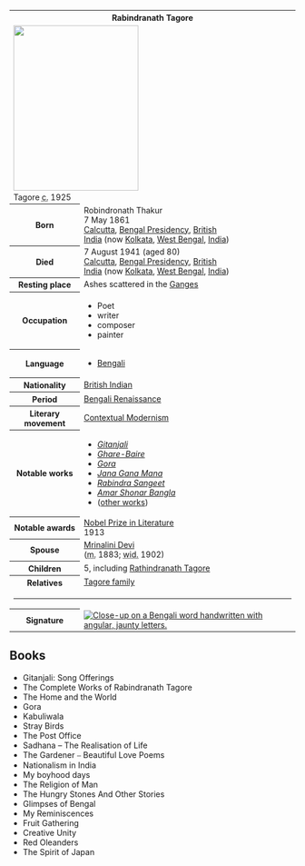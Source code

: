 
<table class="infobox vcard">
<tbody>
<tr>
<th colspan="2">
<div class="fn">Rabindranath Tagore</div>
</th>
</tr>
<tr>
<td colspan="2"><a class="image" title="Tagore c. 1925" href="Rabindranath_Tagore_unknown_location.jpg"><img src="Rabindranath_Tagore_unknown_location.jpg" srcset="Rabindranath_Tagore_unknown_location.jpg" width="220" height="291" data-file-width="996" data-file-height="1319" /></a>
<div>Tagore&nbsp;<abbr title="circa">c.</abbr>&nbsp;1925</div>
</td>
</tr>
<tr>
<th scope="row">Born</th>
<td>Robindronath Thakur<br />7 May 1861<br /><a title="Kolkata" href="https://en.wikipedia.org/wiki/Kolkata">Calcutta</a>,&nbsp;<a title="Bengal Presidency" href="https://en.wikipedia.org/wiki/Bengal_Presidency">Bengal Presidency</a>,&nbsp;<a title="British Raj" href="https://en.wikipedia.org/wiki/British_Raj">British India</a>&nbsp;(now&nbsp;<a title="Kolkata" href="https://en.wikipedia.org/wiki/Kolkata">Kolkata</a>,&nbsp;<a title="West Bengal" href="https://en.wikipedia.org/wiki/West_Bengal">West Bengal</a>,&nbsp;<a title="India" href="https://en.wikipedia.org/wiki/India">India</a>)</td>
</tr>
<tr>
<th scope="row">Died</th>
<td>7 August 1941&nbsp;(aged&nbsp;80)<br /><a class="mw-redirect" title="Calcutta" href="https://en.wikipedia.org/wiki/Calcutta">Calcutta</a>,&nbsp;<a title="Bengal Presidency" href="https://en.wikipedia.org/wiki/Bengal_Presidency">Bengal Presidency</a>,&nbsp;<a class="mw-redirect" title="British India" href="https://en.wikipedia.org/wiki/British_India">British India</a>&nbsp;(now&nbsp;<a title="Kolkata" href="https://en.wikipedia.org/wiki/Kolkata">Kolkata</a>,&nbsp;<a title="West Bengal" href="https://en.wikipedia.org/wiki/West_Bengal">West Bengal</a>,&nbsp;<a title="India" href="https://en.wikipedia.org/wiki/India">India</a>)</td>
</tr>
<tr>
<th scope="row">Resting place</th>
<td>Ashes scattered in the&nbsp;<a title="Ganges" href="https://en.wikipedia.org/wiki/Ganges">Ganges</a></td>
</tr>
<tr>
<th scope="row">Occupation</th>
<td class="role">
<div class="hlist hlist-separated">
<ul>
<li>Poet</li>
<li>writer</li>
<li>composer</li>
<li>painter</li>
</ul>
</div>
</td>
</tr>
<tr>
<th scope="row">Language</th>
<td>
<div class="hlist hlist-separated">
<ul>
<li><a title="Bengali language" href="https://en.wikipedia.org/wiki/Bengali_language">Bengali</a></li>
</ul>
</div>
</td>
</tr>
<tr>
<th scope="row">Nationality</th>
<td class="category"><a class="mw-redirect" title="British India" href="https://en.wikipedia.org/wiki/British_India">British Indian</a></td>
</tr>
<tr>
<th scope="row">Period</th>
<td><a title="Bengali Renaissance" href="https://en.wikipedia.org/wiki/Bengali_Renaissance">Bengali Renaissance</a></td>
</tr>
<tr>
<th scope="row">Literary movement</th>
<td><a class="mw-redirect" title="Contextual Modernism" href="https://en.wikipedia.org/wiki/Contextual_Modernism">Contextual Modernism</a></td>
</tr>
<tr>
<th scope="row">Notable works</th>
<td>
<div class="hlist hlist-separated">
<ul>
<li><em><a title="Gitanjali" href="https://en.wikipedia.org/wiki/Gitanjali">Gitanjali</a></em></li>
<li><em><a title="The Home and the World" href="https://en.wikipedia.org/wiki/The_Home_and_the_World">Ghare-Baire</a></em></li>
<li><em><a title="Gora (novel)" href="https://en.wikipedia.org/wiki/Gora_(novel)">Gora</a></em></li>
<li><em><a title="Jana Gana Mana" href="https://en.wikipedia.org/wiki/Jana_Gana_Mana">Jana Gana Mana</a></em></li>
<li><em><a title="Rabindra Sangeet" href="https://en.wikipedia.org/wiki/Rabindra_Sangeet">Rabindra Sangeet</a></em></li>
<li><em><a class="mw-redirect" title="Amar Shonar Bangla" href="https://en.wikipedia.org/wiki/Amar_Shonar_Bangla">Amar Shonar Bangla</a></em></li>
<li>(<a title="Works of Rabindranath Tagore" href="https://en.wikipedia.org/wiki/Works_of_Rabindranath_Tagore">other works</a>)</li>
</ul>
</div>
</td>
</tr>
<tr>
<th scope="row">Notable awards</th>
<td><a title="Nobel Prize in Literature" href="https://en.wikipedia.org/wiki/Nobel_Prize_in_Literature">Nobel Prize in Literature</a><br />1913</td>
</tr>
<tr>
<th scope="row">Spouse</th>
<td>
<div>
<div><a title="Mrinalini Devi" href="https://en.wikipedia.org/wiki/Mrinalini_Devi">Mrinalini Devi</a></div>
<div></div>
<div></div>
(<abbr title="married">m.</abbr>&nbsp;1883;&nbsp;<abbr title="widowed">wid.</abbr>&nbsp;1902)<wbr /></div>
</td>
</tr>
<tr>
<th scope="row">Children</th>
<td>5, including&nbsp;<a title="Rathindranath Tagore" href="https://en.wikipedia.org/wiki/Rathindranath_Tagore">Rathindranath Tagore</a></td>
</tr>
<tr>
<th scope="row">Relatives</th>
<td><a title="Tagore family" href="https://en.wikipedia.org/wiki/Tagore_family">Tagore family</a></td>
</tr>
<tr>
<td colspan="2"><hr /></td>
</tr>
<tr>
<th scope="row">Signature</th>
<td><a class="image" href="Rabindranath_Tagore_Signature.svg"><img src="1920px-Rabindranath_Tagore_Signature.svg.png" srcset="1920px-Rabindranath_Tagore_Signature.svg.png" alt="Close-up on a Bengali word handwritten with angular, jaunty letters." width="160" height="43" data-file-width="221" data-file-height="59" /></a></td>
</tr>
</tbody>
</table>




<h2>Books </h2>



<ul>

                             

 <li><a target="_blank" href="https://github.com/manjunath5496/Rabindranath-Tagore-Books/blob/master/rb(1).pdf" style="text-decoration:none;">Gitanjali: Song Offerings</a></li>

 <li><a target="_blank" href="https://github.com/manjunath5496/Rabindranath-Tagore-Books/blob/master/rb(2).pdf" style="text-decoration:none;">The Complete Works of Rabindranath Tagore</a></li>

<li><a target="_blank" href="https://github.com/manjunath5496/Rabindranath-Tagore-Books/blob/master/rb(3).pdf" style="text-decoration:none;">The Home and the World</a></li>
 <li><a target="_blank" href="https://github.com/manjunath5496/Rabindranath-Tagore-Books/blob/master/rb(4).pdf" style="text-decoration:none;">Gora</a></li>                              
<li><a target="_blank" href="https://github.com/manjunath5496/Rabindranath-Tagore-Books/blob/master/rb(5).pdf" style="text-decoration:none;">
Kabuliwala </a></li>
<li><a target="_blank" href="https://github.com/manjunath5496/Rabindranath-Tagore-Books/blob/master/rb(6).pdf" style="text-decoration:none;">Stray Birds</a></li>
 <li><a target="_blank" href="https://github.com/manjunath5496/Rabindranath-Tagore-Books/blob/master/rb(7).pdf" style="text-decoration:none;">The Post Office</a></li>

 <li><a target="_blank" href="https://github.com/manjunath5496/Rabindranath-Tagore-Books/blob/master/rb(8).pdf" style="text-decoration:none;"> Sadhana – The Realisation of Life </a></li>
   <li><a target="_blank" href="https://github.com/manjunath5496/Rabindranath-Tagore-Books/blob/master/rb(9).pdf" style="text-decoration:none;">The Gardener ⎯ Beautiful Love Poems</a></li>
  
   
 <li><a target="_blank" href="https://github.com/manjunath5496/Rabindranath-Tagore-Books/blob/master/rb(10).pdf" style="text-decoration:none;">Nationalism
in India</a></li>                              
<li><a target="_blank" href="https://github.com/manjunath5496/Rabindranath-Tagore-Books/blob/master/rb(11).pdf" style="text-decoration:none;">My boyhood days</a></li>
<li><a target="_blank" href="https://github.com/manjunath5496/Rabindranath-Tagore-Books/blob/master/rb(12).pdf" style="text-decoration:none;">The Religion of Man</a></li>
<li><a target="_blank" href="https://github.com/manjunath5496/Rabindranath-Tagore-Books/blob/master/rb(13).pdf" style="text-decoration:none;">The Hungry Stones And Other Stories</a></li>

<li><a target="_blank" href="https://github.com/manjunath5496/Rabindranath-Tagore-Books/blob/master/rb(14).pdf" style="text-decoration:none;">Glimpses of Bengal</a></li>
                              
<li><a target="_blank" href="https://github.com/manjunath5496/Rabindranath-Tagore-Books/blob/master/rb(15).pdf" style="text-decoration:none;">My Reminiscences</a></li>

<li><a target="_blank" href="https://github.com/manjunath5496/Rabindranath-Tagore-Books/blob/master/rb(16).pdf" style="text-decoration:none;">Fruit Gathering</a></li>

  <li><a target="_blank" href="https://github.com/manjunath5496/Rabindranath-Tagore-Books/blob/master/rb(17).pdf" style="text-decoration:none;">Creative Unity</a></li>   
  
<li><a target="_blank" href="https://github.com/manjunath5496/Rabindranath-Tagore-Books/blob/master/rb(18).pdf" style="text-decoration:none;">Red Oleanders</a></li> 

  
<li><a target="_blank" href="https://github.com/manjunath5496/Rabindranath-Tagore-Books/blob/master/rb(19).pdf" style="text-decoration:none;">The Spirit of Japan</a></li> 

</ul>
